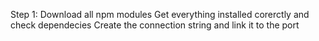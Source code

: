 Step 1:
Download all npm modules
Get everything installed corerctly and check dependecies
Create the connection string and link it to the port
